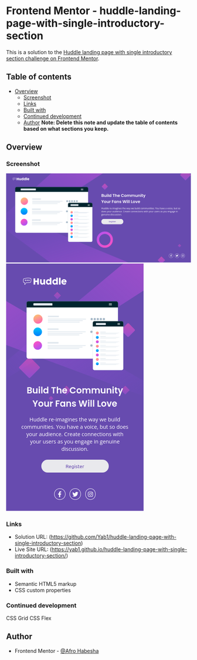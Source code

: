# Frontend Mentor - huddle-landing-page-with-single-introductory-section

This is a solution to the [Huddle landing page with single introductory section challenge on Frontend Mentor](https://www.frontendmentor.io/challenges/huddle-landing-page-with-a-single-introductory-section-B_2Wvxgi0).

## Table of contents

- [Overview](#overview)
  - [Screenshot](#screenshot)
  - [Links](#links)
  - [Built with](#built-with)
  - [Continued development](#continued-development)
  - [Author](#author)
    **Note: Delete this note and update the table of contents based on what sections you keep.**

## Overview

### Screenshot

![](desktop-design.png)
![](mobile-design.png)

### Links

- Solution URL: (https://github.com/Yab1/huddle-landing-page-with-single-introductory-section)
- Live Site URL: (https://yab1.github.io/huddle-landing-page-with-single-introductory-section/)

### Built with

- Semantic HTML5 markup
- CSS custom properties

### Continued development

CSS Grid
CSS Flex

## Author

- Frontend Mentor - [@Afro Habesha](https://www.frontendmentor.io/profile/AfroHabesha)
